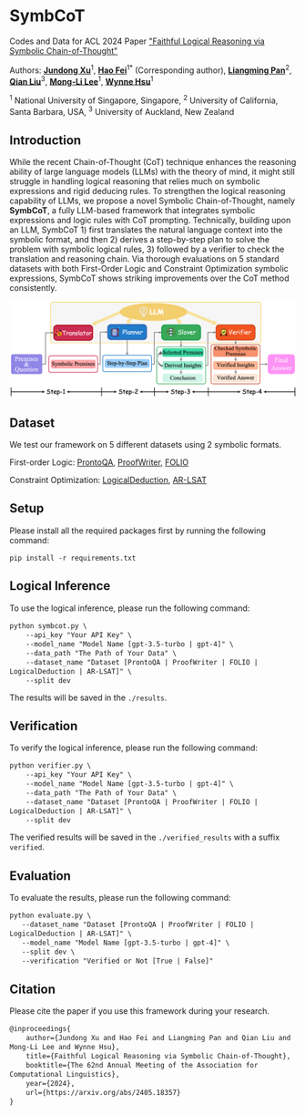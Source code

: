 # SymbCoT

Codes and Data for ACL 2024 Paper ["Faithful Logical Reasoning via Symbolic Chain-of-Thought"](https://arxiv.org/abs/2405.18357#:~:text=While%20the%20recent%20Chain%2Dof,expressions%20and%20rigid%20deducing%20rules.)

Authors: [**Jundong Xu**](https://aiden0526.github.io/JundongXu/)<sup>1</sup>, [**Hao Fei**](http://haofei.vip/)<sup>1</sup><sup>*</sup> (Corresponding author), [**Liangming Pan**](http://www.liangmingpan.com/)<sup>2</sup>, [**Qian Liu**](https://profiles.auckland.ac.nz/liu-qian)<sup>3</sup>, [**Mong-Li Lee**](https://www.comp.nus.edu.sg/cs/people/leeml/)<sup>1</sup>, [**Wynne Hsu**](https://www.comp.nus.edu.sg/cs/people/whsu/)<sup>1</sup>

<sup>1</sup> National University of Singapore, Singapore, <sup>2</sup> University of California, Santa Barbara, USA, <sup>3</sup> University of Auckland, New Zealand

**Introduction**
-----
While the recent Chain-of-Thought (CoT) technique enhances the reasoning ability of large language models (LLMs) with the theory of mind, it might still struggle in handling logical reasoning that relies much on symbolic expressions and rigid deducing rules.
To strengthen the logical reasoning capability of LLMs, we propose a novel Symbolic Chain-of-Thought, namely **SymbCoT**, a fully LLM-based framework that integrates symbolic expressions and logic rules with CoT prompting. 
Technically, building upon an LLM, SymbCoT 1) first translates the natural language context into the symbolic format, and then 2) derives a step-by-step plan to solve the problem with symbolic logical rules, 3) followed by a verifier to check the translation and reasoning chain.
Via thorough evaluations on 5 standard datasets with both First-Order Logic and Constraint Optimization symbolic expressions, SymbCoT shows striking improvements over the CoT method consistently.

![My Image](framework.png)

**Dataset**
-----
We test our framework on 5 different datasets using 2 symbolic formats.

First-order Logic: [ProntoQA](https://github.com/asaparov/prontoqa), [ProofWriter](https://allenai.org/data/proofwriter), [FOLIO](https://github.com/Yale-LILY/FOLIO)

Constraint Optimization: [LogicalDeduction](https://github.com/google/BIG-bench/tree/main/bigbench/benchmark_tasks/logical_deduction), [AR-LSAT](https://github.com/zhongwanjun/AR-LSAT)

**Setup**
-----
Please install all the required packages first by running the following command:
```
pip install -r requirements.txt
```

**Logical Inference**
-----
To use the logical inference, please run the following command:
```
python symbcot.py \
    --api_key "Your API Key" \
    --model_name "Model Name [gpt-3.5-turbo | gpt-4]" \
    --data_path "The Path of Your Data" \
    --dataset_name "Dataset [ProntoQA | ProofWriter | FOLIO | LogicalDeduction | AR-LSAT]" \
    --split dev
```
The results will be saved in the ```./results```.

**Verification**
-----
To verify the logical inference, please run the following command:
```
python verifier.py \
    --api_key "Your API Key" \
    --model_name "Model Name [gpt-3.5-turbo | gpt-4]" \
    --data_path "The Path of Your Data" \
    --dataset_name "Dataset [ProntoQA | ProofWriter | FOLIO | LogicalDeduction | AR-LSAT]" \
    --split dev
```
The verified results will be saved in the ```./verified_results``` with a suffix ```verified```.

**Evaluation**
-----
To evaluate the results, please run the following command:
```
python evaluate.py \
   --dataset_name "Dataset [ProntoQA | ProofWriter | FOLIO | LogicalDeduction | AR-LSAT]" \
   --model_name "Model Name [gpt-3.5-turbo | gpt-4]" \
   --split dev \
   --verification "Verified or Not [True | False]"
```

**Citation**
-----
Please cite the paper if you use this framework during your research.
```
@inproceedings{
    author={Jundong Xu and Hao Fei and Liangming Pan and Qian Liu and Mong-Li Lee and Wynne Hsu},
    title={Faithful Logical Reasoning via Symbolic Chain-of-Thought},
    booktitle={The 62nd Annual Meeting of the Association for Computational Linguistics},
    year={2024},
    url={https://arxiv.org/abs/2405.18357}
}
```

